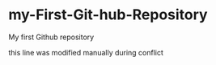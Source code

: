 # my-First-Git-hub-Repository
My first Github repository

this line was modified manually during conflict 